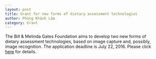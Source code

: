 ```yaml
---
layout: post
title: Grant for new forms of dietary assessment technologies
author: Phùng Khánh Lâm
category: Grant
---
```


The Bill & Melinda Gates Foundation aims to develop two new forms of dietary assessment technologies, based on image capture and, possibly, image recognition. The application deadline is July 22, 2016. Please click [here](http://www.gatesfoundation.org/How-We-Work/General-Information/Grant-Opportunities/Innovative-Technology-RFP) for details.
